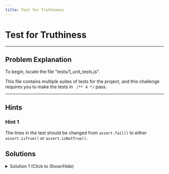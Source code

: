 ```yaml
---
title: Test for Truthiness
---
```

# Test for Truthiness

---
## Problem Explanation
To begin, locate the file "tests/1_unit_tests.js".

This file contains multiple suites of tests for the project, and this challenge requires you to make the tests in ``` /** 4 */``` pass.


---
## Hints

### Hint 1

The lines in the test should be changed from `assert.fail()` to either `assert.isTrue()` or `assert.isNotTrue()`.

## Solutions

<details><summary>Solution 1 (Click to Show/Hide)</summary>

```js
/** 4 - Use assert.isTrue() or assert.isNotTrue() to make the tests pass. **/
// .isTrue(true) and .isNotTrue(everything else) will pass.
// .isFalse() and .isNotFalse() also exist.
test('#isTrue, #isNotTrue', function() {
  assert.isTrue(true, 'true is true');
  assert.isTrue(!!'double negation', 'double negation of a truthy is true');
  assert.isNotTrue(
    { value: 'truthy' },
    'A truthy object is NOT TRUE (neither is false...)'
  );
});
```
</details>